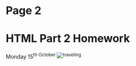 <h1>Page 2</h1>
<h1>HTML Part 2 Homework</h1>
Monday 15<sup>th  October
  
 <img src="https://upload.wikimedia.org/wikipedia/commons/d/df/El_viaxeru_d%27Urculo.JPG" alt="traveling">
 
